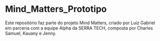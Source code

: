 # Mind_Matters_Prototipo
Este repositório faz parte do projeto Mind Matters, criado por Luiz Gabriel em parceria com a equipe Alpha da SERRA TECH, composta por Charles Samuel, Kauany e Jenny.
